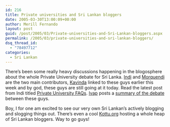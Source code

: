 ```yaml
---
id: 216
title: Private universities and Sri Lankan bloggers
date: 2005-03-30T13:00:09+00:00
author: Merill Fernando
layout: post
guid: /post/2005/03/Private-universities-and-Sri-Lankan-bloggers.aspx
permalink: /2005/03/private-universities-and-sri-lankan-bloggers/
dsq_thread_id:
  - "78497712"
categories:
  - Sri Lankan
---
```

<p>There&rsquo;s been some really heavy discussions happening in the blogosphere about the whole Private University debate for Sri Lanka. <a href="http://indi.ca/">Indi</a> and <a href="http://morquendi.blogspot.com/">Morquendi</a> are the two main contributors, <a href="http://blog.brainwaves.ws/">Kavinda</a> linked to these guys earlier this week and by god, these guys are still going at it today. Read the latest post from Indi titled <a href="http://indi.ca/2005/03/private-universities-sri-lanka/">Private University FAQs</a>. <a href="http://ivap.blogspot.com/">Ivap</a> posts a <a href="http://ivap.blogspot.com/2005/03/and-happy-couple-they-make-not.html">summary of the debate</a> between these guys.</p>
<p>Boy, I for one am excited to see our very own Sri Lankan&rsquo;s actively blogging and slogging things out. There&rsquo;s even a cool <a href="http://kottu.org/">Kottu.org</a> hosting a whole heap of Sri Lankan bloggers. Way to go guys!</p>